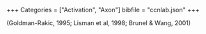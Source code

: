 +++
Categories = ["Activation", "Axon"]
bibfile = "ccnlab.json"
+++

(Goldman-Rakic, 1995; Lisman et al, 1998; Brunel & Wang, 2001)
